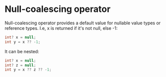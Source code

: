 # Null-coalescing operator

Null-coalescing operator provides a default value for nullable value types or reference types. I.e, x is returned if it's not null, else -1:  

```csharp
int? x = null;
int y = x ?? -1;
```

It can be nested:

```csharp
int? x = null;
int? z = null;
int y = x ?? z ?? -1;
```
<!--stackedit_data:
eyJoaXN0b3J5IjpbLTEwMTU5MTk2OTUsMTQ3MDI0MDQ4NF19
-->
